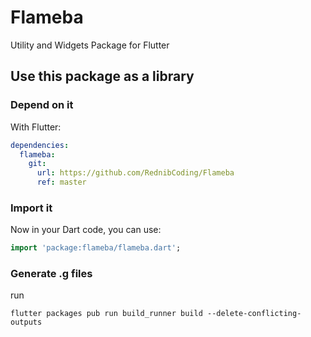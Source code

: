 # Flameba
Utility and Widgets Package for Flutter

## Use this package as a library

### Depend on it

With Flutter:

```yaml
dependencies:
  flameba:
    git:
      url: https://github.com/RednibCoding/Flameba
      ref: master
```

### Import it
Now in your Dart code, you can use:
```dart
import 'package:flameba/flameba.dart';
```

### Generate .g files
run
```
flutter packages pub run build_runner build --delete-conflicting-outputs
```